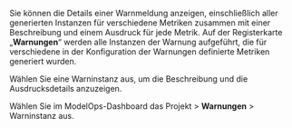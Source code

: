 Sie können die Details einer Warnmeldung anzeigen, einschließlich aller generierten Instanzen für verschiedene Metriken zusammen mit einer Beschreibung und einem Ausdruck für jede Metrik. Auf der Registerkarte „**Warnungen**“ werden alle Instanzen der Warnung aufgeführt, die für verschiedene in der Konfiguration der Warnungen definierte Metriken generiert wurden.

Wählen Sie eine Warninstanz aus, um die Beschreibung und die Ausdrucksdetails anzuzeigen.

Wählen Sie im ModelOps-Dashboard das Projekt \> **Warnungen** \> Warninstanz aus.
